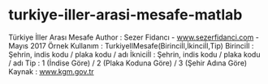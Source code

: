 # turkiye-iller-arasi-mesafe-matlab
Türkiye İller Arası Mesafe
Author : Sezer Fidancı - www.sezerfidanci.com - Mayıs 2017
Örnek Kullanım : TurkiyeIlMesafe(Birinciİl,İkinciİl,Tip)
   Birinciİl : Şehrin, indis kodu / plaka kodu / adı
   İkniciİl : Şehrin, indis kodu / plaka kodu / adı
   Tip : 1 (İndise Göre) / 2 (Plaka Koduna Göre) / 3 (Şehir Adına Göre)
 Kaynak : www.kgm.gov.tr
